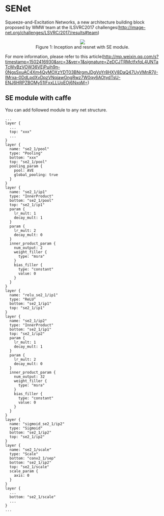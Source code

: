# SENet
Squeeze-and-Excitation Networks, a new architecture building block proposed by WMW team at the ILSVRC2017 challenges(http://image-net.org/challenges/LSVRC/2017/results#team)

<div align=center>
<img src="http://mmbiz.qpic.cn/mmbiz_png/wyU9Aq3pyFHk9z7KkTuONvglvx4wQcQN8Whvecicib4QRzlsCAozp3nrpwK60l5Xprxib14PMNhQE1bqxsV21ia75g/640?wx_fmt=png&tp=webp&wxfrom=5&wx_lazy=1">
</div>

<div align=center>
Figure 1: Inception and resnet with SE module.
</div> 

For more information, please refer to this article(http://mp.weixin.qq.com/s?timestamp=1502416930&src=3&ver=1&signature=ZeDCJTRMctfxfqL4UNTaTcWvBzVOW36VEjPuih9n-0NgsSxuAC4Xm4QyMOXzYDT03BNrgmJDgVoYr8HXV8DaQ47UyVMnR7jI-IMrxa-0DdLpdXvDpzVNqjawGngRwz7W0qy6AOtydTsU-ENJ6HRPZBOMy51IFxxLLUoEOj6NxqM=)


## SE module with caffe

You can add followed module to any net structure.
```
...
layer {
  ...
  top: "xxx"
  ...
}
layer {
  name: "se2_1/pool"
  type: "Pooling"
  bottom: "xxx"
  top: "se2_1/pool"
  pooling_param {
    pool: AVE
    global_pooling: true
  }
}
layer {
  name: "se2_1/ip1"
  type: "InnerProduct"
  bottom: "se2_1/pool"
  top: "se2_1/ip1"
  param {
    lr_mult: 1
    decay_mult: 1
  }
  param {
    lr_mult: 2
    decay_mult: 0
  }
  inner_product_param {
    num_output: 2
    weight_filler {
      type: "msra"
    }
    bias_filler {
      type: "constant"
      value: 0
    }
  }
}
layer {
  name: "relu_se2_1/ip1"
  type: "ReLU"
  bottom: "se2_1/ip1"
  top: "se2_1/ip1"
}
layer {
  name: "se2_1/ip2"
  type: "InnerProduct"
  bottom: "se2_1/ip1"
  top: "se2_1/ip2"
  param {
    lr_mult: 1
    decay_mult: 1
  }
  param {
    lr_mult: 2
    decay_mult: 0
  }
  inner_product_param {
    num_output: 32
    weight_filler {
      type: "msra"
    }
    bias_filler {
      type: "constant"
      value: 0
    }
  }
}
layer {
  name: "sigmoid_se2_1/ip2"
  type: "Sigmoid"
  bottom: "se2_1/ip2"
  top: "se2_1/ip2"
}
layer {
  name: "se2_1/scale"
  type: "Scale"
  bottom: "conv2_1/sep"
  bottom: "se2_1/ip2"
  top: "se2_1/scale"
  scale_param {
    axis: 0
  }
}
layer {
  ...
  bottom: "se2_1/scale"
  ...
}
...
```
